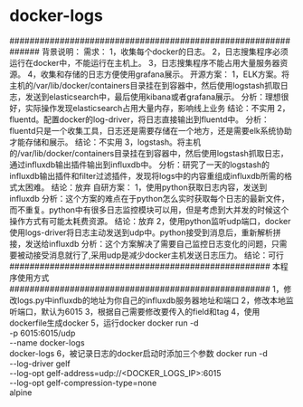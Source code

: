 # docker-logs
##############################################################
背景说明：
需求：
1，收集每个docker的日志。
2，日志搜集程序必须运行在docker中，不能运行在主机上。
3，日志搜集程序不能占用大量服务器资源。
4，收集和存储的日志方便使用grafana展示。
开源方案：
1，ELK方案。将主机的/var/lib/docker/containers目录挂在到容器中，然后使用logstash抓取日志，发送到elasticsearch中，最后使用kibana或者grafana展示。
分析：理想很好，实际操作发现elasticsearch占用大量内存，影响线上业务
结论：不实用
2，fluentd。配置docker的log-driver，将日志直接输出到fluentd中。
分析：fluentd只是一个收集工具，日志还是需要存储在一个地方，还是需要elk系统协助才能存储和展示。
结论：不实用
3，logstash。将主机的/var/lib/docker/containers目录挂在到容器中，然后使用logstash抓取日志，通过influxdb输出插件输出到influxdb中。
分析：研究了一天的logstash的influxdb输出插件和filter过滤插件，发现将logs中的内容重组成influxdb所需的格式太困难。
结论：放弃
自研方案：
1，使用python获取日志内容，发送到influxdb
分析：这个方案的难点在于python怎么实时获取每个日志的最新文件，而不重复。python中有很多日志监控模块可以用，但是考虑到大并发的时候这个操作方式有可能太耗费资源。
结论：放弃
2，使用python监听udp端口，docker使用logs-driver将日志主动发送到udp中。python接受到消息后，重新解析拼接，发送给influxdb
分析：这个方案解决了需要自己监控日志变化的问题，只需要被动接受消息就行了,采用udp是减少docker主机发送日志压力。
结论：可行
####################################################
本程序使用方式
####################################################
1，修改logs.py中influxdb的地址为你自己的influxdb服务器地址和端口
2，修改本地监听端口，默认为6015
3，根据自己需要修改要传入的field和tag
4，使用dockerfile生成docker
5，运行docker
docker run -d \
-p 6015:6015/udp \
--name docker-logs \
docker-logs
6，被记录日志的docker启动时添加三个参数
docker run -d \
--log-driver gelf \
--log-opt gelf-address=udp://<DOCKER_LOGS_IP>:6015 \
--log-opt gelf-compression-type=none \
alpine
